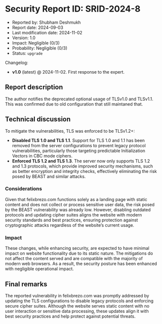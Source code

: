 Security Report ID: SRID-2024-8
=========================================================

- Reported by: Shubham Deshmukh
- Report date: 2024-09-03
- Last modification date: 2024-11-02
- Version: 1.0
- Impact: Negligible (0/3)
- Probability: Negligible (0/3)
- Status: `upgrade`

Changelog:

- **v1.0** (latest) @ 2024-11-02. First response to the expert.

Report description
---------------------------------------------------------

The author notifies the deprecated optional usage of TLSv1.0 and TLSv1.1. This was confirmed due to old configuration that still maintaned that.

Technical discussion
---------------------------------------------------------

To mitigate the vulnerabilities, TLS was enforced to be TLSv1.2+:

- **Disabled TLS 1.0 and TLS 1.1**. Support for TLS 1.0 and 1.1 has been removed from the server configurations to prevent legacy protocol vulnerabilities, particularly those targeting predictable Initialization Vectors in CBC mode ciphers.
- **Enforced TLS 1.2 and TLS 1.3**. The server now only supports TLS 1.2 and 1.3 protocols, which provide improved security mechanisms, such as better encryption and integrity checks, effectively eliminating the risk posed by BEAST and similar attacks.

### Considerations

Given that felixbrezo.com functions solely as a landing page with static content and does not collect or process sensitive user data, the risk posed by the BEAST vulnerability was already low. However, disabling outdated protocols and updating cipher suites aligns the website with modern security standards and best practices, ensuring protection against cryptographic attacks regardless of the website’s current usage.

### Impact

These changes, while enhancing security, are expected to have minimal impact on website functionality due to its static nature.
The mitigations do not affect the content served and are compatible with the majority of modern web browsers. As a result, the security posture has been enhanced with negligible operational impact.

Final remarks
---------------------------------------------------------

The reported vulnerability in felixbrezo.com was promptly addressed by updating the TLS configurations to disable legacy protocols and enforcing secure cipher suites.
Although the website serves static content with no user interaction or sensitive data processing, these updates align it with best security practices and help protect against potential threats.
